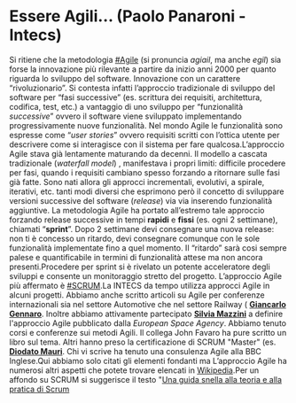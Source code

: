 # Essere Agili… (Paolo Panaroni - Intecs)

Si ritiene che la metodologia  [#Agile]() (si pronuncia *agiail*, ma anche *egil*) sia forse la innovazione più rilevante a partire da inizio anni 2000  per quanto riguarda lo sviluppo del software. Innovazione  con un  carattere “rivoluzionario”.  Si contesta infatti  l’approccio  tradizionale di sviluppo del software per “fasi successive” (es.  scrittura dei requisiti, architettura, codifica, test, etc.) a vantaggio di uno sviluppo per “funzionalità  *successive*”  ovvero il software viene sviluppato implementando progressivamente nuove funzionalità. Nel mondo Agile le funzionalità sono espresse come “*user stories*” ovvero  requisiti scritti con l’ottica utente per descrivere come si interagisce con il sistema per fare qualcosa.L’approccio Agile stava già lentamente maturando da decenni.  Il modello a cascata tradizionale (*waterfall model*) , manifestava i propri limiti: difficile procedere per fasi, quando i  requisiti cambiano spesso forzando a ritornare sulle fasi già fatte.  Sono nati allora gli approcci incrementali, evolutivi, a spirale,  iterativi, etc. tanti modi diversi che esprimono però  il concetto di  sviluppare versioni successive del software (*release*) via via inserendo funzionalità aggiuntive. La metodologia Agile ha  portato all’estremo tale approccio forzando release successive in tempi **rapidi**  e **fissi** (es. ogni 2 settimane),  chiamati “**sprint**”. Dopo 2 settimane devi consegnare una nuova release: non ti è concesso un ritardo, devi  consegnare comunque con le sole funzionalità implementate fino a quel  momento.  Il “ritardo” sarà cosi sempre palese e quantificabile in  termini di funzionalità attese ma non ancora presenti.Procedere per sprint si è rivelato un potente acceleratore degli sviluppi e  consente un monitoraggio stretto del progetto. L’approccio Agile più  affermato è [#SCRUM]().La INTECS da tempo utilizza approcci Agile in alcuni progetti. Abbiamo  anche scritto articoli su Agile per conferenze internazionali sia nel  settore Automotive che nel settore Railway ( [**Giancarlo Gennaro**](). Inoltre abbiamo attivamente partecipato [**Silvia Mazzini**]() a definire l'approccio Agile pubblicato dalla *European Space Agency*. Abbiamo tenuto corsi e conferenze sui metodi Agili. Il collega John  Favaro ha pure scritto un libro sul tema. Altri hanno preso la  certificazione  di SCRUM "Master" (es. [**Diodato Mauri**]().  Chi vi scrive ha tenuto una consulenza Agile alla BBC Inglese.Qui abbiamo solo citati gli elementi fondanti  ma L’approccio Agile ha numerosi altri aspetti che potete trovare elencati in [Wikipedia](https://l.workplace.com/l.php?u=https%3A%2F%2Fit.wikipedia.org%2Fwiki%2FMetodologia_agile&h=AT1OUp6SQ2drCdz6ZDacjldqLwwlkukQwpjkrRTppV25ld1YSN8TlABWI5xOVRwTPBvcId3ToJLCY2YCsIPqyiwp8WDwTiL1imxeoAl4F5yskYTUUlAEjMpthqItkWJfjkFVlLmFsLoWcCWw&__tn__=-UK-R&c[0]=AT1MaaA4quj2XeX8TBDBjAFwwkCAbF_ErjyhVqccUJiGpxS4UDB1_E5WJv8RyZelhH4WIw3tO6tgIh4fh4ERDwfo_sCk5TfZtVFN7SHUj8ScMJHLY9oGwT3K8TdnfI4rKBr0nlpzSIWIW6nJX_qmZY5SHlnlMRnIL5oL5LzTaAUKpCKg5ULKLtGK6gI6sci2HpVFTGwdbA).Per un affondo su SCRUM si suggerisce  il testo "[Una guida snella alla teoria e alla pratica di Scrum](https://scrumprimer.org/primers/it_scrumprimer20.pdf)
